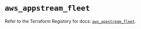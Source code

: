 # `aws_appstream_fleet`

Refer to the Terraform Registory for docs: [`aws_appstream_fleet`](https://registry.terraform.io/providers/hashicorp/aws/4.65.0/docs/resources/appstream_fleet).
